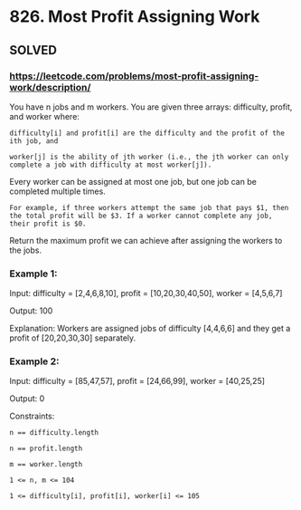 # 826. Most Profit Assigning Work

## SOLVED
### https://leetcode.com/problems/most-profit-assigning-work/description/
You have n jobs and m workers. You are given three arrays: difficulty, profit, and worker where:





	difficulty[i] and profit[i] are the difficulty and the profit of the ith job, and

	worker[j] is the ability of jth worker (i.e., the jth worker can only complete a job with difficulty at most worker[j]).





Every worker can be assigned at most one job, but one job can be completed multiple times.





	For example, if three workers attempt the same job that pays $1, then the total profit will be $3. If a worker cannot complete any job, their profit is $0.





Return the maximum profit we can achieve after assigning the workers to the jobs.





### Example 1:





Input: difficulty = [2,4,6,8,10], profit = [10,20,30,40,50], worker = [4,5,6,7]


Output: 100



Explanation: Workers are assigned jobs of difficulty [4,4,6,6] and they get a profit of [20,20,30,30] separately.





### Example 2:





Input: difficulty = [85,47,57], profit = [24,66,99], worker = [40,25,25]


Output: 0







Constraints:





	n == difficulty.length

	n == profit.length

	m == worker.length

	1 <= n, m <= 104

	1 <= difficulty[i], profit[i], worker[i] <= 105



